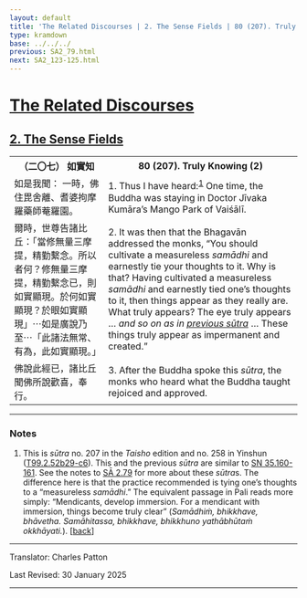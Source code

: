 ```yaml
---
layout: default
title: 'The Related Discourses | 2. The Sense Fields | 80 (207). Truly Knowing (2)'
type: kramdown
base: ../../../
previous: SA2_79.html
next: SA2_123-125.html
---
```


<h1><a href='../index.html'>The Related Discourses</a></h1>
<h2><a href='index.html'>2. The Sense Fields</a></h2>

<table class="trans">
  <th class='ch'>（二〇七） 如實知</th>
  <th class='en'>80 (207). Truly Knowing (2)</th>
  <tr>
    <td class='ch' title='t99.2.52b29'>如是我聞： 一時，佛住毘舍離、耆婆拘摩羅藥師菴羅園。</td>
    <td id='p1'>1. Thus I have heard:<sup id="ref1"><a href="#n1">1</a></sup> One time, the Buddha was staying in Doctor Jīvaka Kumāra’s Mango Park of Vaiśālī.</td>
  </tr>
  <tr>
    <td class='ch' title='t99.2.52c1'>爾時，世尊告諸比丘：「當修無量三摩提，精勤繫念。所以者何？修無量三摩提，精勤繫念已，則如實顯現。於何如實顯現？於眼如實顯現」⋯如是廣說乃至⋯「此諸法無常、有為，此如實顯現。」</td>
    <td id='p2'>2. It was then that the Bhagavān addressed the monks, “You should cultivate a measureless <em>samādhi</em> and earnestly tie your thoughts to it. Why is that? Having cultivated a measureless <em>samādhi</em> and earnestly tied one’s thoughts to it, then things appear as they really are. What truly appears? The eye truly appears … <em>and so on as in <a href="SA2_79.html#p2" target="_blank">previous sūtra</a></em> … These things truly appear as impermanent and created.”</td>
  </tr>
  <tr>
    <td class='ch' title='t99.2.52c5'>佛說此經已，諸比丘聞佛所說歡喜，奉行。</td>
    <td id='p3'>3. After the Buddha spoke this <em>sūtra</em>, the monks who heard what the Buddha taught rejoiced and approved.</td>
  </tr>
</table>

<hr/>

<h3 id="notes">Notes</h3>

<ol class="notes-list">
<li id="n1"><p>This is <em>sūtra</em> no. 207 in the <cite>Taisho</cite> edition and no. 258 in Yinshun (<a href="https://cbetaonline.dila.edu.tw/zh/T02n0099_p0052b29" target="_blank">T99.2.52b29-c6</a>). This and the previous <em>sūtra</em> are similar to <a href="https://suttacentral.net/sn35.160" target="_blank">SN 35.160-161</a>. See the notes to <a href="SA2_79.html" target="_blank">SĀ 2.79</a> for more about these <em>sūtra</em>s. The difference here is that the practice recommended is tying one’s thoughts to a “measureless <em>samādhi</em>.” The equivalent passage in Pali reads more simply: “Mendicants, develop immersion. For a mendicant with immersion, things become truly clear” (<em>Samādhiṁ, bhikkhave, bhāvetha. Samāhitassa, bhikkhave, bhikkhuno yathābhūtaṁ okkhāyati.</em>). [<a href="#ref1">back</a>]</p></li>
</ol>
<hr/>

<p class="translator">Translator: Charles Patton</p>
<p class='revised'>Last Revised: 30 January 2025</p>

<hr/>